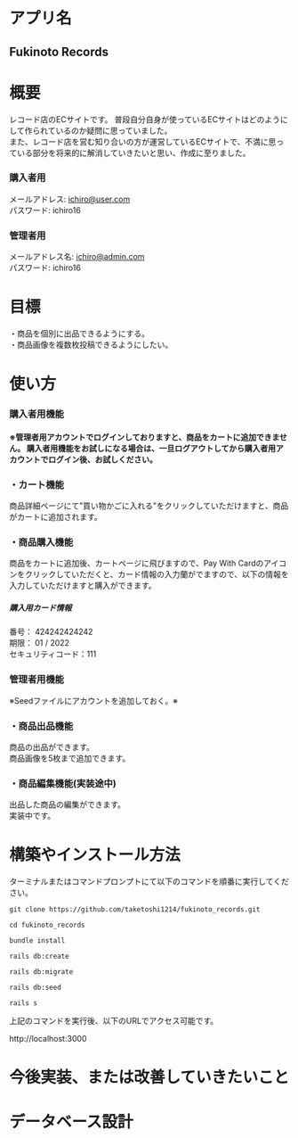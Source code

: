 # アプリ名

## Fukinoto Records

# 概要
レコード店のECサイトです。
普段自分自身が使っているECサイトはどのようにして作られているのか疑問に思っていました。  
また、レコード店を営む知り合いの方が運営しているECサイトで、不満に思っている部分を将来的に解消していきたいと思い、作成に至りました。  

### 購入者用
メールアドレス: ichiro@user.com  
パスワード: ichiro16  

### 管理者用
メールアドレス名: ichiro@admin.com  
パスワード: ichiro16  

# 目標

・商品を個別に出品できるようにする。  
・商品画像を複数枚投稿できるようにしたい。  

# 使い方

### 購入者用機能

#### ※管理者用アカウントでログインしておりますと、商品をカートに追加できません。  購入者用機能をお試しになる場合は、一旦ログアウトしてから購入者用アカウントでログイン後、お試しください。

### ・カート機能

商品詳細ページにて"買い物かごに入れる"をクリックしていただけますと、商品がカートに追加されます。

### ・商品購入機能

商品をカートに追加後、カートページに飛びますので、Pay With Cardのアイコンをクリックしていただくと、カード情報の入力蘭がでますので、以下の情報を入力していただけますと購入ができます。

##### 購入用カード情報  
番号： 424242424242  
期限： 01 / 2022  
セキュリティコード：111  
### 管理者用機能

※Seedファイルにアカウントを追加しておく。※ 

### ・商品出品機能

商品の出品ができます。  
商品画像を5枚まで追加できます。

### ・商品編集機能(実装途中)

出品した商品の編集ができます。  
実装中です。  

# 構築やインストール方法

ターミナルまたはコマンドプロンプトにて以下のコマンドを順番に実行してください。

`git clone https://github.com/taketoshi1214/fukinoto_records.git`

`cd fukinoto_records`

`bundle install`

`rails db:create`

`rails db:migrate`

`rails db:seed`

`rails s`

上記のコマンドを実行後、以下のURLでアクセス可能です。

http://localhost:3000

# 今後実装、または改善していきたいこと

# データベース設計